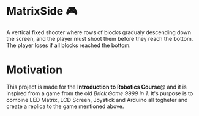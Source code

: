 # MatrixSide :video_game:
A vertical fixed shooter where rows of blocks gradualy descending down the screen, and the player must shoot them before they reach the bottom. The player loses if all blocks reached the bottom.

# Motivation
This project is made for the **Introduction to Robotics Course**@ and it is inspired from a game from the old *Brick Game 9999 in 1*. It's purpose is to combine LED Matrix, LCD Screen, Joystick and Arduino all togheter and create a replica to the game mentioned above.
